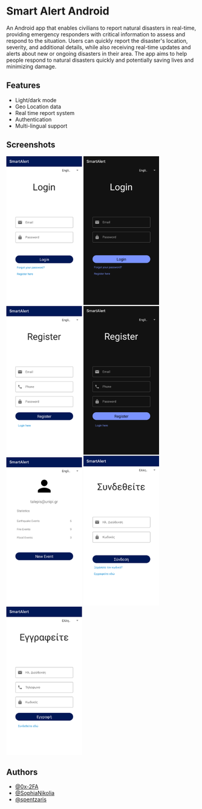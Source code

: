 
# Smart Alert Android

An Android app that enables civilians to report natural disasters in real-time, providing emergency responders with critical information to assess and respond to the situation. Users can quickly report the disaster's location, severity, and additional details, while also receiving real-time updates and alerts about new or ongoing disasters in their area. The app aims to help people respond to natural disasters quickly and potentially saving lives and minimizing damage.


## Features

- Light/dark mode
- Geo Location data
- Real time report system
- Authentication
- Multi-lingual support


## Screenshots

<div>

<img src="screenshots/login-light.png" alt="Login activity light mode" width="200" />

<img src="screenshots/login-dark.png" alt="Login activity dark mode" width="200" />

<img src="screenshots/register-english.png" alt="Register activity light mode" width="200" />

<img src="screenshots/register-dark.png" alt="Register activity dark mode" width="200" />

<img src="screenshots/stats-light.png" alt="Statistics activity light mode" width="200" />

<img src="screenshots/login-greek.png" alt="Login activity translated in greek" width="200" />

<img src="screenshots/register-greek.png" alt="Register activity translated in greek" width="200" />

## Authors

- [@0x-2FA](https://www.github.com/0x-2FA)
- [@SophiaNikolia](https://github.com/SophiaNikolia)
- [@spentzaris](https://github.com/spentzaris)
